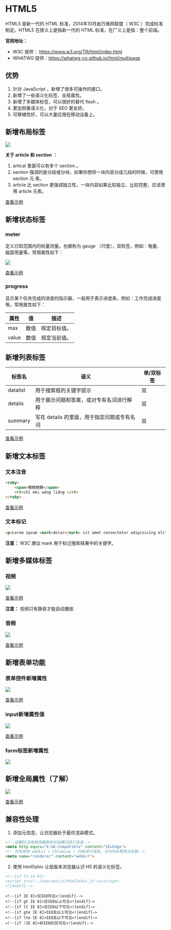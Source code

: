 # HTML5

HTML5 是新一代的 HTML 标准，2014年10月由万维网联盟（ W3C ）完成标准制定。HTML5 在狭义上是指新一代的 HTML 标准，在广义上是指：整个前端。

**官网地址：**
- W3C 提供： https://www.w3.org/TR/html/index.html
- WHATWG 提供：https://whatwg-cn.github.io/html/multipage

## 优势

1. 针对 JavaScript ，新增了很多可操作的接口。
2. 新增了一些语义化标签、全局属性。
3. 新增了多媒体标签，可以很好的替代 flash 。
4. 更加侧重语义化，对于 SEO 更友好。
5. 可移植性好，可以大量应用在移动设备上。

## 新增布局标签

![](../public/h11.png)

**关于 article 和 section ：**

1. artical 里面可以有多个 section 。
2. section 强调的是分段或分块，如果你想将一块内容分成几段的时候，可使用 section 元
素。
3. article 比 section 更强调独立性，一块内容如果比较独立、比较完整，应该使用
article 元素。

[查看示例](https://kt3xj5-3000.csb.app/3_HTML5/01_H5_%E6%96%B0%E5%A2%9E%E8%AF%AD%E4%B9%89%E5%8C%96%E6%A0%87%E7%AD%BE/01_%E6%96%B0%E5%A2%9E%E5%B8%83%E5%B1%80%E6%A0%87%E7%AD%BE)

## 新增状态标签

### meter

定义已知范围内的标量测量。也被称为 gauge （尺度），双标签，例如：电量、磁盘用量等。常用属性如下：

![](../public/h12.png)

[查看示例](https://kt3xj5-3000.csb.app/3_HTML5/01_H5_%E6%96%B0%E5%A2%9E%E8%AF%AD%E4%B9%89%E5%8C%96%E6%A0%87%E7%AD%BE/02_%E6%96%B0%E5%A2%9E%E7%8A%B6%E6%80%81%E6%A0%87%E7%AD%BE)

### progress

显示某个任务完成的进度的指示器，一般用于表示进度条，例如：工作完成进度等。常用属性如下：

|属性| 值 |描述|
|---|---|---|
|max |数值| 规定目标值。|
|value| 数值 |规定当前值。|


## 新增列表标签

|标签名| 语义| 单/双标签|
|---|---|---|
|datalist| 用于搜索框的关键字提示| 双|
|details| 用于展示问题和答案，或对专有名词进行解释 |双|
|summary| 写在 details 的里面，用于指定问题或专有名词| 双|

[查看示例](https://kt3xj5-3000.csb.app/3_HTML5/01_H5_%E6%96%B0%E5%A2%9E%E8%AF%AD%E4%B9%89%E5%8C%96%E6%A0%87%E7%AD%BE/03_%E6%96%B0%E5%A2%9E%E5%88%97%E8%A1%A8%E6%A0%87%E7%AD%BE)

## 新增文本标签

### 文本注音

```html
<ruby>
    <span>魑魅魍魉</span>
    <rt>chī mèi wǎng liǎng </rt>
</ruby>
```

[查看示例](https://kt3xj5-3000.csb.app/3_HTML5/01_H5_%E6%96%B0%E5%A2%9E%E8%AF%AD%E4%B9%89%E5%8C%96%E6%A0%87%E7%AD%BE/04_%E6%96%B0%E5%A2%9E%E6%96%87%E6%9C%AC%E6%A0%87%E7%AD%BE)

### 文本标记

```html
<p>Lorem ipsum <mark>dolor</mark> sit amet consectetur adipisicing elit. Laboriosam, nemo?</p>
```

**注意：** W3C 建议 mark 用于标记搜索结果中的关键字。

## 新增多媒体标签

### 视频

![](../public/h14.png)

[查看示例](https://kt3xj5-3000.csb.app/3_HTML5/03_H5_%E6%96%B0%E5%A2%9E%E5%A4%9A%E5%AA%92%E4%BD%93%E6%A0%87%E7%AD%BE/01_%E6%96%B0%E5%A2%9E%E8%A7%86%E9%A2%91%E6%A0%87%E7%AD%BE)


**注意：** 视频只有静音才能自动播放

### 音频

![](../public/h15.png)

[查看示例](https://kt3xj5-3000.csb.app/3_HTML5/03_H5_%E6%96%B0%E5%A2%9E%E5%A4%9A%E5%AA%92%E4%BD%93%E6%A0%87%E7%AD%BE/02_%E6%96%B0%E5%A2%9E%E9%9F%B3%E9%A2%91%E6%A0%87%E7%AD%BE)



## 新增表单功能

### 表单控件新增属性

![](../public/h16.png)

[查看示例](https://kt3xj5-3000.csb.app/3_HTML5/02_H5_%E8%A1%A8%E5%8D%95%E7%9B%B8%E5%85%B3%E7%9A%84%E6%96%B0%E5%A2%9E/01_%E6%96%B0%E5%A2%9E%E7%9A%84%E8%A1%A8%E5%8D%95%E6%8E%A7%E4%BB%B6%E5%B1%9E%E6%80%A7)

### input新增属性值

![](../public/h17.png)

[查看示例](https://kt3xj5-3000.csb.app/3_HTML5/02_H5_%E8%A1%A8%E5%8D%95%E7%9B%B8%E5%85%B3%E7%9A%84%E6%96%B0%E5%A2%9E/02_input%E6%96%B0%E5%A2%9E%E7%9A%84type%E5%B1%9E%E6%80%A7%E5%80%BC)

### form标签新增属性

![](../public/h18.png)

## 新增全局属性（了解）

![](../public/h13.png)

[查看示例](https://kt3xj5-3000.csb.app/3_HTML5/04_H5_%E6%96%B0%E5%A2%9E%E7%9A%84%E5%85%A8%E5%B1%80%E5%B1%9E%E6%80%A7/%E6%96%B0%E5%A2%9E%E7%9A%84%E5%85%A8%E5%B1%80%E5%B1%9E%E6%80%A7)

## 兼容性处理

1. 添加元信息，让浏览器处于最优渲染模式。

```html
<!--设置IE总是使用最新的文档模式进行渲染-->
<meta http-equiv="X-UA-Compatible" content="IE=Edge">
<!--优先使用 webkit ( Chromium ) 内核进行渲染, 针对360等壳浏览器-->
<meta name="renderer" content="webkit">
```

2. 使用 html5shiv 让低版本浏览器认识 H5 的语义化标签。

```html
<!--[if lt ie 9]>
<script src="../sources/js/html5shiv.js"></script>
<![endif]-->
```

```
<!--[if IE 8]>仅IE8可见<![endif]-->
<!--[if gt IE 8]>仅IE8以上可见<![endif]—>
<!--[if lt IE 8]>仅IE8以下可见<![endif]—>
<!--[if gte IE 8]>IE8及以上可见<![endif]—>
<!--[if lte IE 8]>IE8及以下可见<![endif]—>
<!--[if !IE 8]>非IE8的IE可见<![endif]-->
```